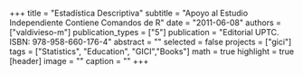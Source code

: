 +++
title = "Estadística Descriptiva"
subtitle = "Apoyo al Estudio Independiente Contiene Comandos de R"
date = "2011-06-08"
authors = ["valdivieso-m"]
publication_types = ["5"]
publication = "Editorial UPTC. ISBN: 978-958-660-176-4"
abstract = ""
selected = false
projects = ["gici"]
tags = ["Statistics", "Education", "GICI","Books"]
math = true
highlight = true
[header]
image = ""
caption = ""
+++
